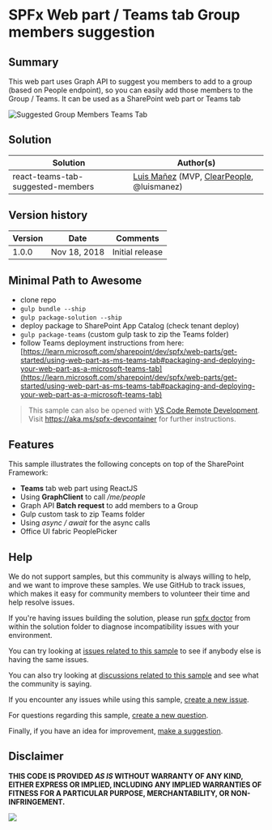 # SPFx Web part / Teams tab Group members suggestion

## Summary

This web part uses Graph API to suggest you members to add to a group (based on People endpoint), so you can easily add those members to the Group / Teams. It can be used as a SharePoint web part or Teams tab

![Suggested Group Members Teams Tab](./assets/SuggestedMembersTeamsTab.jpg)



## Solution

Solution|Author(s)
--------|---------
react-teams-tab-suggested-members|[Luis Mañez](https://github.com/luismanez) (MVP, [ClearPeople](http://www.clearpeople.com), @luismanez)

## Version history

Version|Date|Comments
-------|----|--------
1.0.0|Nov 18, 2018|Initial release

## Minimal Path to Awesome

* clone repo
* `gulp bundle --ship`
* `gulp package-solution --ship`
* deploy package to SharePoint App Catalog (check tenant deploy)
* `gulp package-teams` (custom gulp task to zip the Teams folder)
* follow Teams deployment instructions from here: [https://learn.microsoft.com/sharepoint/dev/spfx/web-parts/get-started/using-web-part-as-ms-teams-tab#packaging-and-deploying-your-web-part-as-a-microsoft-teams-tab](https://learn.microsoft.com/sharepoint/dev/spfx/web-parts/get-started/using-web-part-as-ms-teams-tab#packaging-and-deploying-your-web-part-as-a-microsoft-teams-tab)

>  This sample can also be opened with [VS Code Remote Development](https://code.visualstudio.com/docs/remote/remote-overview). Visit https://aka.ms/spfx-devcontainer for further instructions.

## Features

This sample illustrates the following concepts on top of the SharePoint Framework:

* __Teams__ tab web part using ReactJS
* Using __GraphClient__ to call _/me/people_
* Graph API __Batch request__ to add members to a Group
* Gulp custom task to zip Teams folder
* Using _async / await_ for the async calls
* Office UI fabric PeoplePicker


## Help

We do not support samples, but this community is always willing to help, and we want to improve these samples. We use GitHub to track issues, which makes it easy for  community members to volunteer their time and help resolve issues.

If you're having issues building the solution, please run [spfx doctor](https://pnp.github.io/cli-microsoft365/cmd/spfx/spfx-doctor/) from within the solution folder to diagnose incompatibility issues with your environment.

You can try looking at [issues related to this sample](https://github.com/pnp/sp-dev-fx-webparts/issues?q=label%3A%22sample%3A%20react-teams-tab-suggested-members") to see if anybody else is having the same issues.

You can also try looking at [discussions related to this sample](https://github.com/pnp/sp-dev-fx-webparts/discussions?discussions_q=react-teams-tab-suggested-members) and see what the community is saying.

If you encounter any issues while using this sample, [create a new issue](https://github.com/pnp/sp-dev-fx-webparts/issues/new?assignees=&labels=Needs%3A+Triage+%3Amag%3A%2Ctype%3Abug-suspected%2Csample%3A%20react-teams-tab-suggested-members&template=bug-report.yml&sample=react-teams-tab-suggested-members&authors=@luismanez&title=react-teams-tab-suggested-members%20-%20).

For questions regarding this sample, [create a new question](https://github.com/pnp/sp-dev-fx-webparts/issues/new?assignees=&labels=Needs%3A+Triage+%3Amag%3A%2Ctype%3Aquestion%2Csample%3A%20react-teams-tab-suggested-members&template=question.yml&sample=react-teams-tab-suggested-members&authors=@luismanez&title=react-teams-tab-suggested-members%20-%20).

Finally, if you have an idea for improvement, [make a suggestion](https://github.com/pnp/sp-dev-fx-webparts/issues/new?assignees=&labels=Needs%3A+Triage+%3Amag%3A%2Ctype%3Aenhancement%2Csample%3A%20react-teams-tab-suggested-members&template=question.yml&sample=react-teams-tab-suggested-members&authors=@luismanez&title=react-teams-tab-suggested-members%20-%20).


## Disclaimer

**THIS CODE IS PROVIDED *AS IS* WITHOUT WARRANTY OF ANY KIND, EITHER EXPRESS OR IMPLIED, INCLUDING ANY IMPLIED WARRANTIES OF FITNESS FOR A PARTICULAR PURPOSE, MERCHANTABILITY, OR NON-INFRINGEMENT.**


<img src="https://pnptelemetry.azurewebsites.net/sp-dev-fx-webparts/samples/react-teams-tab-suggested-members" />
